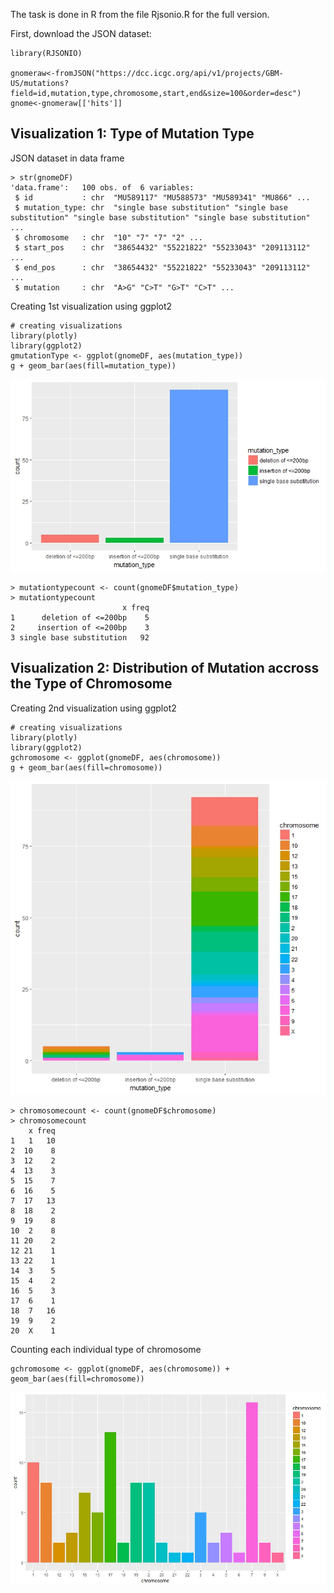 The task is done in R from the file Rjsonio.R for the full version.

First, download the JSON dataset:
```
library(RJSONIO)

gnomeraw<-fromJSON("https://dcc.icgc.org/api/v1/projects/GBM-US/mutations?field=id,mutation,type,chromosome,start,end&size=100&order=desc")
gnome<-gnomeraw[['hits']]
```

## Visualization 1: Type of Mutation Type

JSON dataset in data frame  
```
> str(gnomeDF)
'data.frame':	100 obs. of  6 variables:
 $ id           : chr  "MU589117" "MU588573" "MU589341" "MU866" ...
 $ mutation_type: chr  "single base substitution" "single base substitution" "single base substitution" "single base substitution" ...
 $ chromosome   : chr  "10" "7" "7" "2" ...
 $ start_pos    : chr  "38654432" "55221822" "55233043" "209113112" ...
 $ end_pos      : chr  "38654432" "55221822" "55233043" "209113112" ...
 $ mutation     : chr  "A>G" "C>T" "G>T" "C>T" ...
```

Creating 1st visualization using ggplot2
```
# creating visualizations
library(plotly)
library(ggplot2)
gmutationType <- ggplot(gnomeDF, aes(mutation_type))
g + geom_bar(aes(fill=mutation_type))
```

![alt text][logo]

[logo]: https://github.com/irhafidz/gnomeviz18.github.io/blob/master/mutationType.jpeg "The Type of Mutation"

```
> mutationtypecount <- count(gnomeDF$mutation_type)
> mutationtypecount
                         x freq
1      deletion of <=200bp    5
2     insertion of <=200bp    3
3 single base substitution   92
```


## Visualization 2: Distribution of Mutation accross the Type of Chromosome

Creating 2nd visualization using ggplot2
```
# creating visualizations
library(plotly)
library(ggplot2)
gchromosome <- ggplot(gnomeDF, aes(chromosome))
g + geom_bar(aes(fill=chromosome))
```

![alt text][chrom]

[chrom]: https://github.com/irhafidz/gnomeviz18.github.io/blob/master/TypeChromosome.jpeg "Distribution of Mutation accross the Type of Chromosome"

```
> chromosomecount <- count(gnomeDF$chromosome)
> chromosomecount
    x freq
1   1   10
2  10    8
3  12    2
4  13    3
5  15    7
6  16    5
7  17   13
8  18    2
9  19    8
10  2    8
11 20    2
12 21    1
13 22    1
14  3    5
15  4    2
16  5    3
17  6    1
18  7   16
19  9    2
20  X    1
```
Counting each individual type of chromosome

```
gchromosome <- ggplot(gnomeDF, aes(chromosome)) + geom_bar(aes(fill=chromosome))
```
![alt text][chrom2]

[chrom2]: https://github.com/irhafidz/gnomeviz18.github.io/blob/master/countChromosome.jpeg
